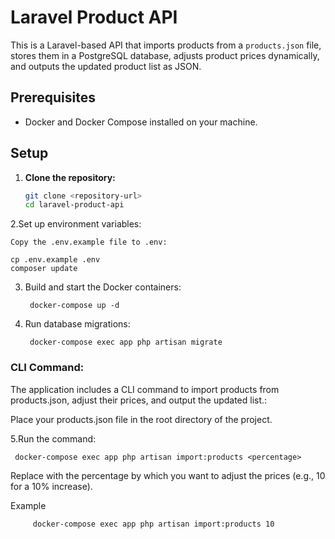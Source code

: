 # Laravel Product API

This is a Laravel-based API that imports products from a `products.json` file, stores them in a PostgreSQL database, adjusts product prices dynamically, and outputs the updated product list as JSON.

## Prerequisites

- Docker and Docker Compose installed on your machine.

## Setup

1. **Clone the repository:**
   ```bash
   git clone <repository-url>
   cd laravel-product-api
   
2.Set up environment variables:

    Copy the .env.example file to .env:
    
    cp .env.example .env
    composer update
3. Build and start the Docker containers:

        docker-compose up -d
4. Run database migrations:

        docker-compose exec app php artisan migrate
### CLI Command:


The application includes a CLI command to import products from products.json, adjust their prices, and output the updated list.:



 Place your products.json file in the root directory of the project.
 
 5.Run the command:

     docker-compose exec app php artisan import:products <percentage>

Replace <percentage> with the percentage by which you want to adjust the prices (e.g., 10 for a 10% increase).

Example


         docker-compose exec app php artisan import:products 10










